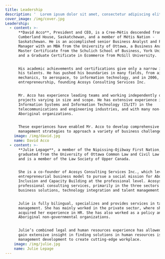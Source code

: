 ```yaml
---
title: Leadership
description: '  Lorem ipsum dolor sit amet, consectetur adipiscing elit. Phasellus sit amet iaculis elit. Nam semper ut arcu non placerat. Praesent nibh massa varius.'
cover_image: /img/cover.jpg
Leadership:
  - content: >-
      **David Acco**, President and CEO, is a Cree-Métis descended from
      Cumberland House, Saskatchewan, and a member of Métis Nation -
      Saskatchewan. He is an accomplished senior Business Analyst and Project
      Manager with an MBA from the University of Ottawa, a Business Analysis
      Master Certificate from the Schulich School of Business, York University,
      and a Graduate Certificate in Ecommerce from McGill University. 


      His academic achievements and certifications give only a narrow idea of
      his talents. He has pushed his boundaries in many fields, from aircraft
      mechanics, to aerospace, to information technology, and in 2006, to social
      entrepreneurship, founding Acosys Consulting Services Inc. 


      Mr. Acco has experience leading teams and working independently on
      projects varying in size and scope. He has extensive experience in
      Information Systems and Information Technology (IS/IT) in the
      telecommunications and engineering industries, and with many non-profit
      Aboriginal organizations. 


      These experiences have enabled Mr. Acco to develop comprehensive
      management strategies to approach a variety of business challenges.
    image: /img/david.jpg
    name: David Acco
  - content: >-
      **Julie Lepage**, a member of the Nipissing-Ojibway First Nation,
      graduated from the University of Ottawa Common Law and Civil Law Programs
      and is a member of the Law Society of Upper Canada. 


      She is a co-founder of Acosys Consulting Services Inc., which leverages an
      entrepreneurial business model to pursue a social mission for Aboriginal
      Inclusion and Capacity Building at the professional level. Acosys provides
      professional consulting services, primarily in the three sectors of
      business solutions, technology integration and talent management. 


      Julie is fully bilingual, specializes and provides services in talent
      management. She has mainly worked in the private sector, where she
      acquired her experience in HR. She has also worked as a policy analyst for
      Aboriginal non-governmental organizations. 


      Julie’s combined legal and human resources experience has allowed her to
      gain extensive insight in finding solutions in human resources issues and
      management development to create cutting-edge workplace.
    image: /img/julie.jpg
    name: Julie Lepage
---
```


